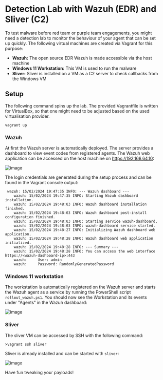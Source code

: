 # Detection Lab with Wazuh (EDR) and Sliver (C2)

To test malware before red team or purple team engagements, you might need a detection lab to monitor the behaviour of your agent that can be set up quickly. 
The following virtual machines are created via Vagrant for this purpose:
* **Wazuh:** The open source EDR Wazuh is made accessible via the host machine
* **Windows 11 Workstation:** This VM is used to run the malware
* **Sliver:** Sliver is installed on a VM as a C2 server to check callbacks from the Windows VM

## Setup

The following command spins up the lab. The provided Vagrantfile is written for VirtualBox, so that one might need to be adjusted based on the used virtualisation provider.

```
vagrant up
```

### Wazuh 
At first the Wazuh server is automatically deployed. The server provides a dashboard to view event codes from registered agents.
The Wazuh web application can be accessed on the host machine on https://192.168.64.10:

![image](https://github.com/0xfschott/detection-lab/assets/17066401/64e4ff6a-8637-4e8b-800a-2b59e38d5ae8)

The login credentials are generated during the setup process and can be found in the Vagrant console output:

```
 wazuh: 15/02/2024 19:47:35 INFO: --- Wazuh dashboard ---
    wazuh: 15/02/2024 19:47:35 INFO: Starting Wazuh dashboard installation.
    wazuh: 15/02/2024 19:48:03 INFO: Wazuh dashboard installation finished.
    wazuh: 15/02/2024 19:48:03 INFO: Wazuh dashboard post-install configuration finished.
    wazuh: 15/02/2024 19:48:03 INFO: Starting service wazuh-dashboard.
    wazuh: 15/02/2024 19:48:03 INFO: wazuh-dashboard service started.
    wazuh: 15/02/2024 19:48:27 INFO: Initializing Wazuh dashboard web application.
    wazuh: 15/02/2024 19:48:28 INFO: Wazuh dashboard web application initialized.
    wazuh: 15/02/2024 19:48:28 INFO: --- Summary ---
    wazuh: 15/02/2024 19:48:28 INFO: You can access the web interface https://<wazuh-dashboard-ip>:443
    wazuh:     User: admin
    wazuh:     Password: RandomlyGeneratedPassword
```

### Windows 11 workstation

The workstation is automatically registered on the Wazuh server and starts the Wazuh agent as a service by running the PowerShell script `rollout_wazuh.ps1`.
You should now see the Workstation and its events under "Agents" in the Wazuh dashboard:

![image](https://github.com/0xfschott/detection-lab/assets/17066401/ab0a2f61-0c0f-460e-aae7-1c1238e4d80e)

### Sliver

The sliver VM can be accessed by SSH with the following command:

```
>vagrant ssh sliver
```

Sliver is already installed and can be started with `sliver`:

![image](https://github.com/0xfschott/detection-lab/assets/17066401/be7c538b-e5a9-4ea4-b50c-59f0cfb77305)

Have fun tweaking your payloads!

